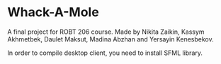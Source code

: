 # Whack-A-Mole
A final project for ROBT 206 course.
Made by Nikita Zaikin, Kassym Akhmetbek, Daulet Maksut, Madina Abzhan and Yersayin Kenesbekov.

In order to compile desktop client, you need to install SFML library.
